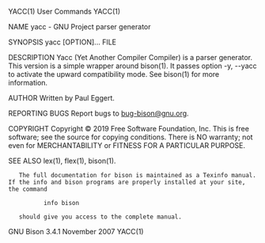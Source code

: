 YACC(1)                                                                                                                                              User Commands                                                                                                                                              YACC(1)

NAME
       yacc - GNU Project parser generator

SYNOPSIS
       yacc [OPTION]... FILE

DESCRIPTION
       Yacc (Yet Another Compiler Compiler) is a parser generator.  This version is a simple wrapper around bison(1).  It passes option -y, --yacc to activate the upward compatibility mode.  See bison(1) for more information.

AUTHOR
       Written by Paul Eggert.

REPORTING BUGS
       Report bugs to <bug-bison@gnu.org>.

COPYRIGHT
       Copyright © 2019 Free Software Foundation, Inc.
       This is free software; see the source for copying conditions.  There is NO warranty; not even for MERCHANTABILITY or FITNESS FOR A PARTICULAR PURPOSE.

SEE ALSO
       lex(1), flex(1), bison(1).

       The full documentation for bison is maintained as a Texinfo manual.  If the info and bison programs are properly installed at your site, the command

              info bison

       should give you access to the complete manual.

GNU Bison 3.4.1                                                                                                                                      November 2007                                                                                                                                              YACC(1)
